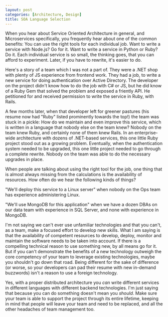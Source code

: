 ```yaml
---
layout: post
categories: [Architecture, Design]
title: SOA Language Selection
---
```


When you hear about Service Oriented Architecture in general, and Microservices specifically, you frequently hear about one of the common benefits: You can use the right tools for each individual job. Want to write a service with Node.js? Go for it. Want to write a service in Python or Ruby? Do it. Each individual service is so small, the thinking goes, that you can afford to experiment. Later, if you have to rewrite, it's easier to do.

Here's a story of a team which I was not a part of. They were a .NET shop with plenty of JS experience from frontend work. They had a job, to write a new service for doing authentication over Active Directory. The developer on the project didn't know how to do the job with C# or JS, but he did know of a Ruby Gem that solved the problem and exposed a friently API. He petitioned for and received permission to write the service in Ruby, with Rails.

A few months later, when that developer left for greener pastures (his resume now had "Ruby" listed prominently towards the top!) the team was stuck in a pickle: How do we maintain and even improve this service, which is written in a language that nobody else on the team knew? Nobody on the team knew Ruby, and certainly none of them knew Rails. In an enterprise-wide architecture with dozens of .NET-based services, this one little Ruby project stood out as a growing problem. Eventually, when the authentication system needed to be upgraded, this one little project needed to go through a complete rewrite. Nobody on the team was able to do the necessary upgrades in place.

When people are talking about using the right tool for the job, one thing that is almost always missing from the calculations is the availability of resources.  How often do we hear the following kinds of things?

"We'll deploy this service to a Linux server" when nobody on the Ops team has experience administering Linux.

"We'll use MongoDB for this application" when we have a dozen DBAs on our data team with experience in SQL Server, and none with experience in MongoDB.

I'm not saying we can't ever use unfamiliar technologies and that you can't, as a team, make a focused effort to develop new skills. What I am saying is that the availability of competent resources to develop, deploy, monitor and maintain the software needs to be taken into account. If there is a compelling technical reason to use something new, by all means go for it. But if you can't demonstrate the benefits of a new technology outweigh the core competency of your team to leverage existing technologies, maybe you shouldn't go down that road. Being different for the sake of difference (or worse, so your developers can pad their resume with new in-demand buzzwords) isn't a reason to use a foreign technology.

Yes, with a proper distributed architecture you *can* write different services in different languages with different backend technologies. I'm just saying that because you can do something doesn't mean you *should*. Make sure your team is able to support the project through its entire lifetime, keeping in mind that people will leave your team and need to be replaced, and all the other headaches of team management too.
